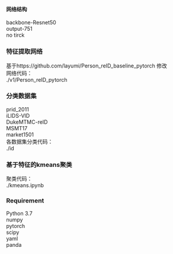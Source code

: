 #### 网络结构
backbone-Resnet50  
output-751  
no tirck  


### 特征提取网络
基于https://github.com/layumi/Person_reID_baseline_pytorch 修改  
网络代码：  
./v1/Person_reID_pytorch
### 分类数据集
prid_2011  
iLIDS-VID  
DukeMTMC-reID  
MSMT17  
market1501  
各数据集分类代码：  
./id  
### 基于特征的kmeans聚类
聚类代码：  
./kmeans.ipynb  
### Requirement
Python 3.7  
numpy  
pytorch  
scipy  
yaml  
panda  
